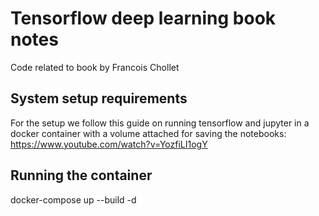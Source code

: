 # Tensorflow deep learning book notes
Code related to book by Francois Chollet

## System setup requirements
For the setup we follow this guide on running tensorflow and jupyter in a docker container with a volume attached for saving the notebooks: https://www.youtube.com/watch?v=YozfiLI1ogY

## Running the container
docker-compose up --build -d 